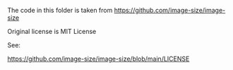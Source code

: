The code in this folder is taken from https://github.com/image-size/image-size

Original license is MIT License

See:

https://github.com/image-size/image-size/blob/main/LICENSE
